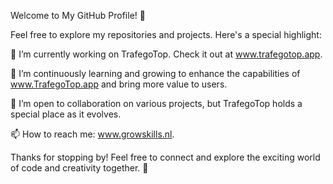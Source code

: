 
Welcome to My GitHub Profile! 👋
<!--
**GS-Delfim/GS-Delfim** is a ✨ _special_ ✨ repository because its `README.md` (this file) appears on your GitHub profile.

Here's a glimpse into what you can find here:

- 🔭 I’m currently working on [mention project or type of project].
- 🌱 I’m currently learning [mention skills or technologies you're currently learning].
- 👯 I’m looking to collaborate on [mention areas or types of projects you're interested in collaborating on].
- 🤔 I’m looking for help with [mention any specific challenges or areas where you're seeking assistance].
- 💬 Ask me about [mention topics you're knowledgeable about and willing to discuss].
- 📫 How to reach me: [mention your preferred contact method or link to your website].
- 😄 Pronouns: [share your preferred pronouns].
- ⚡ Fun fact: [share an interesting or fun fact about yourself].
-->
Feel free to explore my repositories and projects. Here's a special highlight:

🔭 I’m currently working on TrafegoTop. Check it out at www.trafegotop.app.

🌱 I’m continuously learning and growing to enhance the capabilities of www.TrafegoTop.app and bring more value to users.

👯 I’m open to collaboration on various projects, but TrafegoTop holds a special place as it evolves.

📫 How to reach me: www.growskills.nl.

Thanks for stopping by! Feel free to connect and explore the exciting world of code and creativity together. 🚀
